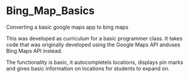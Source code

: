 # Bing_Map_Basics
Converting a basic google maps app to bing maps


This was developed as curriculum for a basic programmer class.  It takes code that was originally developed using the Google Maps API anduses Bing Maps API instead.

The functionality is basic, it autocompletels locations, displays pin marks and gives basic information on locations for students to expand on.
